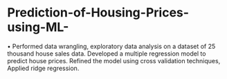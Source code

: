# Prediction-of-Housing-Prices-using-ML-
•	Performed data wrangling, exploratory data analysis on a dataset of 25 thousand house sales data. Developed a multiple regression model to predict house prices. Refined the model using cross validation techniques, Applied ridge regression.

